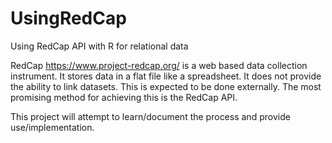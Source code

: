 # UsingRedCap
Using RedCap API with R for relational data

RedCap https://www.project-redcap.org/ is a web based data collection instrument.
It stores data in a flat file like a spreadsheet.
It does not provide the ability to link datasets. This is expected to be done externally.
The most promising method for achieving this is the RedCap API.

This project will attempt to learn/document the process and provide use/implementation.
